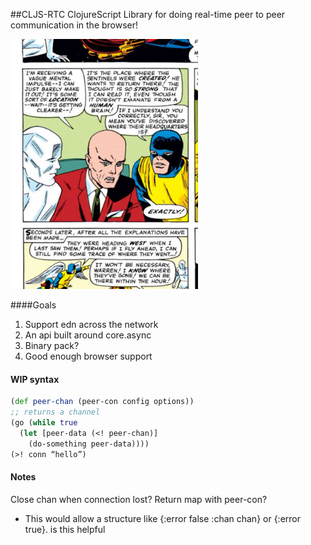 ##CLJS-RTC
ClojureScript Library for doing real-time peer to peer communication in the browser!

<img src="prof-x.png" width="300px"/>

####Goals
1. Support edn across the network
2. An api built around core.async
3. Binary pack?
4. Good enough browser support

#### WIP syntax
```clojure
(def peer-chan (peer-con config options))
;; returns a channel
(go (while true
  (let [peer-data (<! peer-chan)]
    (do-something peer-data))))
(>! conn “hello”)
```

#### Notes
Close chan when connection lost?
Return map with peer-con?
- This would allow a structure like {:error false :chan chan} or {:error true}.  is this helpful



